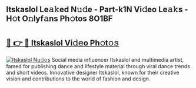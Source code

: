 ## Itskaslol Le𝚊𝚔ed N𝚞𝚍e - Part-k1N Vi𝚍eo Le𝚊𝚔s - H𝚘t O𝚗lyf𝚊ns Ph𝚘tos 8O1BF

# <h2><a href="http://hf2dfj.feru.top/?c=Itskaslol">🔗 👉 🔴 Itskaslol Vi𝚍𝚎o Ph𝚘t𝚘𝚜</a></h2>

[![Itskaslol Nu𝚍𝚎s](https://i.imgur.com/0TWrTi3.gif)](http://hf2dfj.feru.top/?c=Itskaslol)
Social media influencer Itskaslol and multimedia artist, famed for publishing dance and lifestyle material through viral dance trends and short videos. Innovative designer Itskaslol, known for their creative vision and contributions to the world of fashion and design. 
